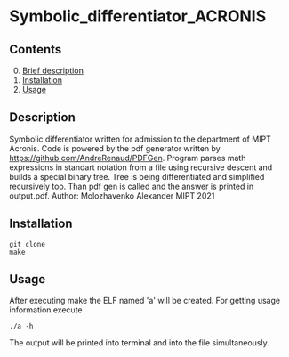 # Symbolic_differentiator_ACRONIS
## Contents
0. [Brief description](#Description)
1. [Installation](#Installation)
2. [Usage](#Usage)
## Description
Symbolic differentiator written for admission to the department of MIPT Acronis. Code is powered by the pdf generator written by https://github.com/AndreRenaud/PDFGen. Program parses math expressions in standart notation from a file using recursive descent and builds a special binary tree. Tree is being differentiated and simplified recursively too. Than pdf gen is called and the answer is printed in output.pdf. Author: Molozhavenko Alexander MIPT 2021
## Installation
    git clone
    make
## Usage
After executing make the ELF named 'a' will be created. For getting usage information execute 
    
    ./a -h
The output will be printed into terminal and into the file simultaneously.
